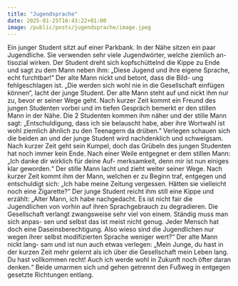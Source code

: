 ```yaml
---
title: "Jugendsprache"
date: 2025-01-25T16:43:22+01:00
image: /public/posts/jugendsprache/image.jpeg
---
```


Ein junger Student sitzt auf einer Parkbank. In der Nähe sitzen ein paar
Jugendliche. Sie verwenden sehr viele Jugendwörter, welche ziemlich an-
tisozial wirken. Der Student dreht sich kopfschüttelnd die Kippe zu
Ende und sagt zu dem Mann neben ihm: „Diese Jugend und ihre eigene
Sprache, echt furchtbar!“ Der alte Mann nickt und betont, dass die Bild-
ung fehlgeschlagen ist. „Die werden sich wohl nie in die Gesellschaft
einfügen können“, lacht der junge Student. Der alte Mann steht auf und
nickt ihm nur zu, bevor er seiner Wege geht. Nach kurzer Zeit kommt
ein Freund des jungen Studenten vorbei und im tiefen Gespräch bemerkt
er den stillen Mann in der Nähe. Die 2 Studenten kommen ihm näher
und der stille Mann sagt: „Entschuldigung, dass ich sie belauscht habe,
aber ihre Wortwahl ist wohl ziemlich ähnlich zu den Teenagern da
drüben.” Verlegen schauen sich die beiden an und der junge Student wird
nachdenklich und schweigsam. Nach kurzer Zeit geht sein Kumpel, doch
das Grübeln des jungen Studenten hat noch immer kein Ende. Nach
einer Weile entgegnet er dem stillen Mann: „Ich danke dir wirklich für
deine Auf- merksamkeit, denn mir ist nun einiges klar geworden.“ Der
stille Mann lacht und zieht weiter seiner Wege. Nach kurzer Zeit kommt
ihm der Mann, welchen er zu Beginn traf, entgegen und entschuldigt sich:
„Ich habe meine Zeitung vergessen. Hätten sie vielleicht noch eine
Zigarette?“ Der junge Student reicht ihm still eine Kippe und erzählt:
„Alter Mann, ich habe nachgedacht. Es ist nicht fair die Jugendlichen
von vorhin auf ihren Sprachgebrauch zu degradieren. Die Gesellschaft
verlangt zwangsweise sehr viel von einem. Ständig muss man sich anpas-
sen und selbst das ist meist nicht genug. Jeder Mensch hat doch eine
Daseinsberechtigung. Also wieso sind die Jugendlichen nur wegen ihrer
selbst modifizierten Sprache weniger wert?“ Der alte Mann nickt lang-
sam und ist nun auch etwas verlegen: „Mein Junge, du hast in der kurzen
Zeit mehr gelernt als ich über die Gesellschaft mein Leben lang. Du hast
vollkommen recht! Auch ich werde wohl in Zukunft noch öfter daran
denken.“ Beide umarmen sich und gehen getrennt den Fußweg in
entgegen gesetzte Richtungen entlang.
